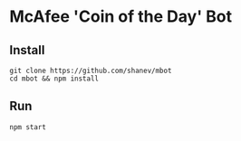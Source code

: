 # McAfee 'Coin of the Day' Bot

## Install

```
git clone https://github.com/shanev/mbot
cd mbot && npm install
```

## Run

`npm start`

